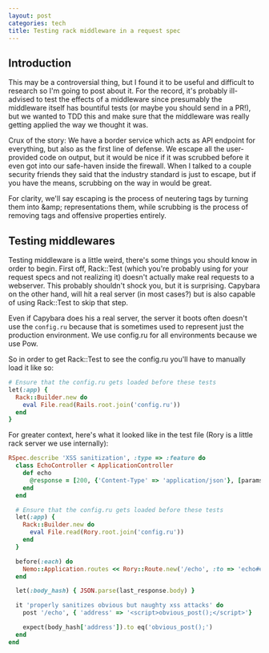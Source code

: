 ```yaml
---
layout: post
categories: tech
title: Testing rack middleware in a request spec
---
```


## Introduction

This may be a controversial thing, but I found it to be useful and difficult to research so I'm going to post about it. For the record, it's probably ill-advised to test the effects of a middleware since presumably the middleware itself has bountiful tests (or maybe you should send in a PR!), but we wanted to TDD this and make sure that the middleware was really getting applied the way we thought it was.

Crux of the story: We have a border service which acts as API endpoint for everything, but also as the first line of defense. We escape all the user-provided code on output, but it would be nice if it was scrubbed before it even got into our safe-haven inside the firewall. When I talked to a couple security friends they said that the industry standard is just to escape, but if you have the means, scrubbing on the way in would be great.

For clarity, we'll say escaping is the process of neutering tags by turning them into &amp;amp; representations them, while scrubbing is the process of removing tags and offensive properties entirely.

## Testing middlewares

Testing middleware is a little weird, there's some things you should know in order to begin. First off, Rack::Test (which you're probably using for your request specs and not realizing it) doesn't actually make real requests to a webserver. This probably shouldn't shock you, but it is surprising. Capybara on the other hand, will hit a real server (in most cases?) but is also capable of using Rack::Test to skip that step. 

Even if Capybara does his a real server, the server it boots often doesn't use the `config.ru` because that is sometimes used to represent just the production environment. We use config.ru for all environments because we use Pow. 

So in order to get Rack::Test to see the config.ru you'll have to manually load it like so:

```ruby
# Ensure that the config.ru gets loaded before these tests
let(:app) {
  Rack::Builder.new do
    eval File.read(Rails.root.join('config.ru'))
  end
}
```

For greater context, here's what it looked like in the test file (Rory is a little rack server we use internally):

```ruby
RSpec.describe 'XSS sanitization', :type => :feature do
  class EchoController < ApplicationController
    def echo
      @response = [200, {'Content-Type' => 'application/json'}, [params.to_json]]
    end
  end

  # Ensure that the config.ru gets loaded before these tests
  let(:app) {
    Rack::Builder.new do
      eval File.read(Rory.root.join('config.ru'))
    end
  }

  before(:each) do
    Nemo::Application.routes << Rory::Route.new('/echo', :to => 'echo#echo')
  end

  let(:body_hash) { JSON.parse(last_response.body) }

  it 'properly sanitizes obvious but naughty xss attacks' do
    post '/echo', { 'address' => '<script>obvious_post();</script>'}

    expect(body_hash['address']).to eq('obvious_post();')
  end
end
```
